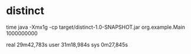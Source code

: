 # distinct

time java -Xmx1g -cp target/distinct-1.0-SNAPSHOT.jar org.example.Main
1000000000

real    29m42,783s
user    31m18,984s
sys     0m27,845s
